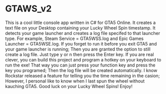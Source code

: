 # GTAWS_v2
This is a cool little console app written in C# for GTA5 Online. 
It creates a text file on your Desktop containing your Lucky Wheel Spin timestamp.
It detects your game launcher and creates a log file specifed to that launcher type. 
For example, Steam Service = GTA5WSS.log and Epic Games Launcher = GTA5WSE.log.
If you forget to run it before you exit GTA5 and your game launcher is running; 
Then you are granted the option to still create a log file. Just type y or n then press the Enter key.
If you are real clever, you can build this project and program a hotkey on your keyboard to run the exe!
That way you can just press your function key and press the key you programed; 
Then the log file will be created automatically.
I know Rockstar released a feature for telling you the time remaining in the casion;
However, I personal like to know when I last spun the wheel without kauching GTA5.
Good luck on your Lucky Wheel Spins! Enjoy!
